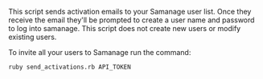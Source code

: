This script sends activation emails to your Samanage user list.
Once they receive the email they'll be prompted to create a user name and password to log into samanage.
This script does not create new users or modify existing users.


To invite all your users to Samanage run the command:

`ruby send_activations.rb API_TOKEN`
